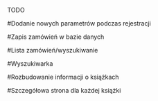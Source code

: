 TODO

#Dodanie nowych parametrów podczas rejestracji

#Zapis zamówień w bazie danych

#Lista zamówień/wyszukiwanie

#Wyszukiwarka

#Rozbudowanie informacji o książkach

#Szczegółowa strona dla każdej książki




